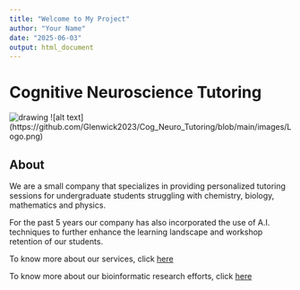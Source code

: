 ```yaml
---
title: "Welcome to My Project"
author: "Your Name"
date: "2025-06-03"
output: html_document
---
```


# Cognitive Neuroscience Tutoring  
<img src="drawing.jpg" alt="drawing" width="200"/>
![alt text](https://github.com/Glenwick2023/Cog_Neuro_Tutoring/blob/main/images/Logo.png)

## About

We are a small company that specializes in providing personalized tutoring sessions for undergraduate students struggling with chemistry, biology, mathematics and physics. 

For the past 5 years our company has also incorporated the use of A.I. techniques to further enhance the learning landscape and workshop retention of our students. 

To know more about our services, click [here](Services.md)

To know more about our bioinformatic research efforts, click [here](Research_Projects.md)


